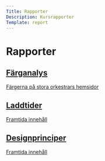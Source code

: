 ```yaml
---
Title: Rapporter
Description: Kursrapporter
Template: report
---
```


# Rapporter

<div class="kmom-box">
    <div class="kmom-header"><a href="analysis/01_colors"><h2>Färganalys</h2></a></div>
    <a href="analysis/01_colors">
    <div class="kb-content">
            <div class="condenced">Färgerna på stora orkestrars hemsidor</div>
    </div>
    </a>
</div>

<div class="kmom-box">
    <div class="kmom-header"><a href="analysis/02_load"><h2>Laddtider</h2></a></div>
    <a href="analysis/02_load">
        <div class="kb-content">
            <div class="condenced">Framtida innehåll</div>
        </div>
    </a>
</div>

<div class="kmom-box">
    <div class="kmom-header"><a href="analysis/03_design_principles"><h2>Designprinciper</h2></a></div>
    <a href="analysis/03_design_principles">
    <div class="kb-content">
            <div class="condenced">Framtida innehåll</div>
    </div>
    </a>
</div>
